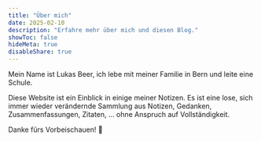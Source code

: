 ```yaml
---
title: "Über mich"
date: 2025-02-10
description: "Erfahre mehr über mich und diesen Blog."
showToc: false
hideMeta: true
disableShare: true
---
```


Mein Name ist Lukas Beer, ich lebe mit meiner Familie in Bern und leite eine Schule.

Diese Website ist ein Einblick in einige meiner Notizen. Es ist eine lose, sich immer wieder verändernde Sammlung aus Notizen, Gedanken, Zusammenfassungen, Zitaten, ... ohne Anspruch auf Vollständigkeit.

Danke fürs Vorbeischauen! 🚀
